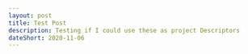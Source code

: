 ```yaml
---
layout: post
title: Test Post
description: Testing if I could use these as project Descriptors
dateShort: 2020-11-06
---
```

